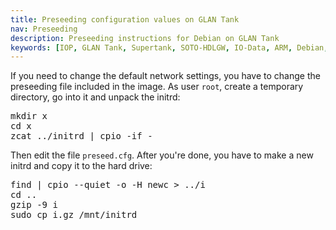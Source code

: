 ```yaml
---
title: Preseeding configuration values on GLAN Tank
nav: Preseeding
description: Preseeding instructions for Debian on GLAN Tank
keywords: [IOP, GLAN Tank, Supertank, SOTO-HDLGW, IO-Data, ARM, Debian, installation]
---
```


If you need to change the default network settings, you have to change the
preseeding file included in the image.  As user `root`, create a temporary
directory, go into it and unpack the initrd:

<div class="code">
<pre>
mkdir x
cd x
zcat ../initrd | cpio -if -
</pre>
</div>

Then edit the file `preseed.cfg`.  After you're done, you have to make a
new initrd and copy it to the hard drive:

<div class="code">
<pre>
find | cpio --quiet -o -H newc &gt; ../i
cd ..
gzip -9 i
sudo cp i.gz /mnt/initrd
</pre>
</div>

